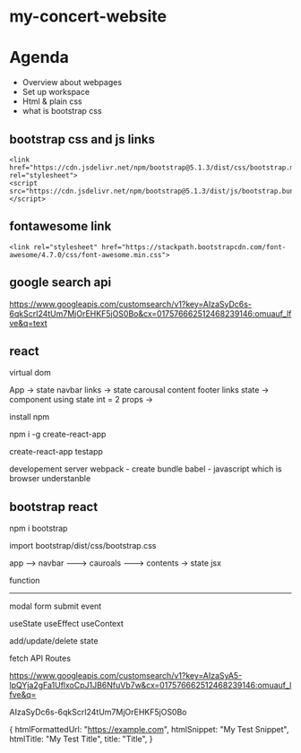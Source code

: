 # my-concert-website

# Agenda

- Overview about webpages
- Set up workspace
- Html & plain css
- what is bootstrap css

## bootstrap css and js links

    <link href="https://cdn.jsdelivr.net/npm/bootstrap@5.1.3/dist/css/bootstrap.min.css" rel="stylesheet">
    <script src="https://cdn.jsdelivr.net/npm/bootstrap@5.1.3/dist/js/bootstrap.bundle.min.js"></script>

## fontawesome link

    <link rel="stylesheet" href="https://stackpath.bootstrapcdn.com/font-awesome/4.7.0/css/font-awesome.min.css">

## google search api

https://www.googleapis.com/customsearch/v1?key=AIzaSyDc6s-6qkScrI24tUm7MjOrEHKF5jOS0Bo&cx=017576662512468239146:omuauf_lfve&q=text

## react

virtual dom

App -> state
navbar
links -> state
carousal
content
footer
links
state -> component using state int = 2
props ->

install
npm

npm i -g create-react-app

create-react-app testapp

developement server
webpack - create bundle
babel - javascript which is browser understanble

## bootstrap react

npm i bootstrap

import bootstrap/dist/css/bootstrap.css

app --> navbar
---> cauroals
---> contents -> state
jsx

function


-----------
modal
form 
submit event

useState
useEffect
useContext

add/update/delete state

fetch API
Routes

https://www.googleapis.com/customsearch/v1?key=AIzaSyA5-lpQYja2gFa1UflxoCpJ1JB6NfuVb7w&cx=017576662512468239146:omuauf_lfve&q=

AIzaSyDc6s-6qkScrI24tUm7MjOrEHKF5jOS0Bo

{
htmlFormattedUrl: "https://example.com",
htmlSnippet: "My Test Snippet",
htmlTitle: "My Test Title",
title: "Title",
}


